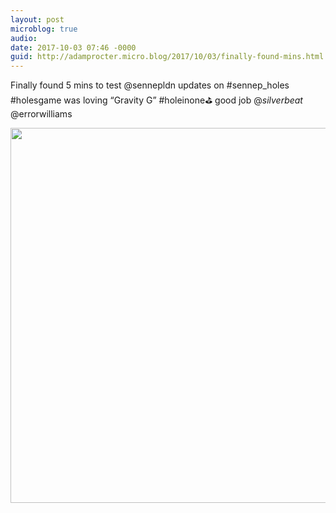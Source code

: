 ```yaml
---
layout: post
microblog: true
audio: 
date: 2017-10-03 07:46 -0000
guid: http://adamprocter.micro.blog/2017/10/03/finally-found-mins.html
---
```

Finally found 5 mins to test @sennepldn updates on #sennep_holes #holesgame was loving “Gravity G” #holeinone⛳️ good job @_silverbeat_ @errorwilliams

<img src="http://discursive.adamprocter.co.uk/uploads/2017/a0ecd11f74.jpg" width="600" height="600" />
